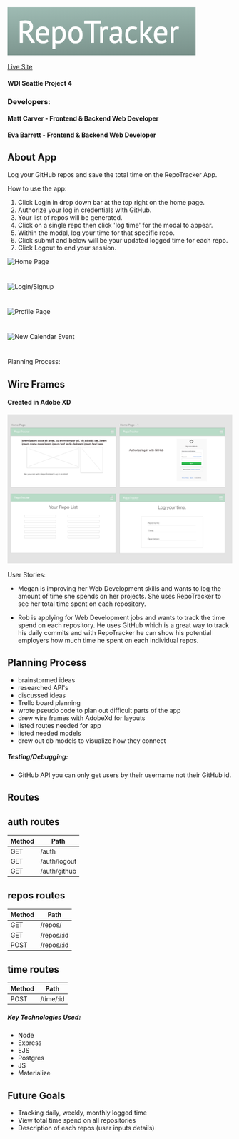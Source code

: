 ![TITLE](./public/img/RepoTracker.png)

[Live Site](https://gitman.herokuapp.com/)

#### WDI Seattle Project 4
### Developers:
#### Matt Carver - Frontend & Backend Web Developer
#### Eva Barrett - Frontend & Backend Web Developer

## About App
Log your GitHub repos and save the total time on the RepoTracker App.

How to use the app:
1. Click Login in drop down bar at the top right on the home page.
2. Authorize your log in credentials with GitHub.
3. Your list of repos will be generated.
4. Click on a single repo then click 'log time' for the modal to appear.
5. Within the modal, log your time for that specific repo.
6. Click submit and below will be your updated logged time for each repo.
7. Click Logout to end your session.

![Home Page](./public/img/RepoTracker1.png)
#
![Login/Signup](./public/img/RepoTracker2.png)
#
![Profile Page](./public/img/RepoTracker3.png)
#
![New Calendar Event](./public/img/RepoTracker1.png)
#

Planning Process:

## Wire Frames
#### Created in Adobe XD
![Home Page](./public/img/wireframes.png)

User Stories:
- Megan is improving her Web Development skills and wants to log the amount of time she spends on her projects. She uses RepoTracker to see her total time spent on each repository.

- Rob is applying for Web Development jobs and wants to track the time spend on each repository. He uses GitHub which is a great way to track his daily commits and with RepoTracker he can show his potential employers how much time he spent on each individual repos.

## Planning Process

- brainstormed ideas
- researched API's
- discussed ideas
- Trello board planning
- wrote pseudo code to plan out difficult parts of the app
- drew wire frames with AdobeXd for layouts
- listed routes needed for app
- listed needed models
- drew out db models to visualize how they connect


##### Testing/Debugging:
- GitHub API you can only get users by their username not their GitHub id.

## Routes

## auth routes
| Method | Path						|
| -------| ---------------|
| GET 	 | /auth				  |
| GET    | /auth/logout   |
| GET 	 | /auth/github		|


## repos routes
| Method | Path						|
| -------| ---------------|
| GET 	 | /repos/				|
| GET 	 | /repos/:id			|
| POST   | /repos/:id			|

## time routes
| Method | Path						|
| -------| ---------------|
| POST 	 | /time/:id			|

##### Key Technologies Used:
- Node
- Express
- EJS
- Postgres
- JS
- Materialize

## Future Goals
- Tracking daily, weekly, monthly logged time
- View total time spend on all repositories
- Description of each repos (user inputs details)
